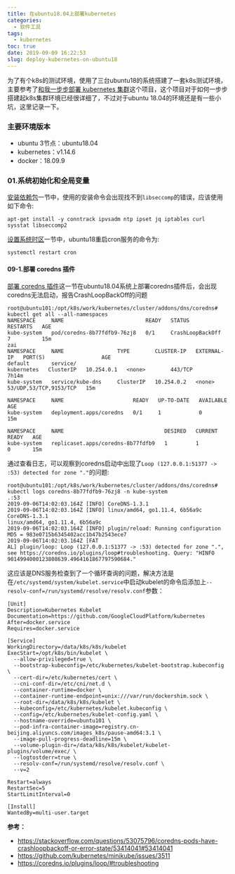 ```yaml
---
title: 在ubuntu18.04上部署kubernetes
categories:
  - 软件工具
tags:
  - kubernetes
toc: true
date: 2019-09-09 16:22:53
slug: deploy-kubernetes-on-ubuntu18
---
```



为了有个k8s的测试环境，使用了三台ubuntu18的系统搭建了一套k8s测试环境，主要参考了[和我一步步部署 kubernetes 集群](https://github.com/opsnull/follow-me-install-kubernetes-cluster)这个项目，这个项目对于如何一步步搭建起k8s集群环境已经很详细了，不过对于ubuntu 18.04的环境还是有一些小坑，这里记录一下。

<!-- more -->

### 主要环境版本
- ubuntu 3节点：ubuntu18.04
- kubernetes：v1.14.6
- docker：18.09.9

### 01.系统初始化和全局变量
[安装依赖包](https://github.com/opsnull/follow-me-install-kubernetes-cluster/blob/master/01.%E7%B3%BB%E7%BB%9F%E5%88%9D%E5%A7%8B%E5%8C%96%E5%92%8C%E5%85%A8%E5%B1%80%E5%8F%98%E9%87%8F.md#%E5%AE%89%E8%A3%85%E4%BE%9D%E8%B5%96%E5%8C%85)一节中，使用的安装命令会出现找不到`libseccomp`的错误，应该使用如下命令:
```
apt-get install -y conntrack ipvsadm ntp ipset jq iptables curl sysstat libseccomp2
```

[设置系统时区](https://github.com/opsnull/follow-me-install-kubernetes-cluster/blob/master/01.%E7%B3%BB%E7%BB%9F%E5%88%9D%E5%A7%8B%E5%8C%96%E5%92%8C%E5%85%A8%E5%B1%80%E5%8F%98%E9%87%8F.md#%E8%AE%BE%E7%BD%AE%E7%B3%BB%E7%BB%9F%E6%97%B6%E5%8C%BA)一节中，ubuntu18重启cron服务的命令为:
```
systemctl restart cron
```

#### 09-1.部署 coredns 插件
[部署 coredns 插件](https://github.com/opsnull/follow-me-install-kubernetes-cluster/blob/master/09-1.dns%E6%8F%92%E4%BB%B6.md)这一节在ubuntu18.04系统上部署coredns插件后，会出现coredns无法启动，报告CrashLoopBackOff的问题
```
root@ubuntu101:/opt/k8s/work/kubernetes/cluster/addons/dns/coredns# kubectl get all --all-namespaces
NAMESPACE     NAME                          READY   STATUS             RESTARTS   AGE
kube-system   pod/coredns-8b77fdfb9-76zj8   0/1     CrashLoopBackOff   7          15m
zai
NAMESPACE     NAME                 TYPE        CLUSTER-IP   EXTERNAL-IP   PORT(S)                  AGE
default       service/
kubernetes   ClusterIP   10.254.0.1   <none>        443/TCP                  7h14m
kube-system   service/kube-dns     ClusterIP   10.254.0.2   <none>        53/UDP,53/TCP,9153/TCP   15m

NAMESPACE     NAME                      READY   UP-TO-DATE   AVAILABLE   AGE
kube-system   deployment.apps/coredns   0/1     1            0           15m

NAMESPACE     NAME                                DESIRED   CURRENT   READY   AGE
kube-system   replicaset.apps/coredns-8b77fdfb9   1         1         0       15m
```

通过查看日志，可以观察到coredns启动中出现了`Loop (127.0.0.1:51377 -> :53) detected for zone "."`的问题:
```
root@ubuntu101:/opt/k8s/work/kubernetes/cluster/addons/dns/coredns# kubectl logs coredns-8b77fdfb9-76zj8 -n kube-system
.:53
2019-09-06T14:02:03.164Z [INFO] CoreDNS-1.3.1
2019-09-06T14:02:03.164Z [INFO] linux/amd64, go1.11.4, 6b56a9c
CoreDNS-1.3.1
linux/amd64, go1.11.4, 6b56a9c
2019-09-06T14:02:03.164Z [INFO] plugin/reload: Running configuration MD5 = 983e0715b6345402acc1b47b2543ece7
2019-09-06T14:02:03.164Z [FAT
AL] plugin/loop: Loop (127.0.0.1:51377 -> :53) detected for zone ".", see https://coredns.io/plugins/loop#troubleshooting. Query: "HINFO 9014994000123808639.4964161867797590684."
```

这应该是DNS服务检查到了一个循环查询的问题，解决方法是在`/etc/systemd/system/kubelet.service`中启动kubelet的命令后添加上`--resolv-conf=/run/systemd/resolve/resolv.conf`参数：
```
[Unit]
Description=Kubernetes Kubelet
Documentation=https://github.com/GoogleCloudPlatform/kubernetes
After=docker.service
Requires=docker.service

[Service]
WorkingDirectory=/data/k8s/k8s/kubelet
ExecStart=/opt/k8s/bin/kubelet \
  --allow-privileged=true \
  --bootstrap-kubeconfig=/etc/kubernetes/kubelet-bootstrap.kubeconfig \
  --cert-dir=/etc/kubernetes/cert \
  --cni-conf-dir=/etc/cni/net.d \
  --container-runtime=docker \
  --container-runtime-endpoint=unix:///var/run/dockershim.sock \
  --root-dir=/data/k8s/k8s/kubelet \
  --kubeconfig=/etc/kubernetes/kubelet.kubeconfig \
  --config=/etc/kubernetes/kubelet-config.yaml \
  --hostname-override=ubuntu101 \
  --pod-infra-container-image=registry.cn-beijing.aliyuncs.com/images_k8s/pause-amd64:3.1 \
  --image-pull-progress-deadline=15m \
  --volume-plugin-dir=/data/k8s/k8s/kubelet/kubelet-plugins/volume/exec/ \
  --logtostderr=true \
  --resolv-conf=/run/systemd/resolve/resolv.conf \
  --v=2

Restart=always
RestartSec=5
StartLimitInterval=0

[Install]
WantedBy=multi-user.target
```

**参考：**

- https://stackoverflow.com/questions/53075796/coredns-pods-have-crashloopbackoff-or-error-state/53414041#53414041
- https://github.com/kubernetes/minikube/issues/3511
- https://coredns.io/plugins/loop/#troubleshooting
